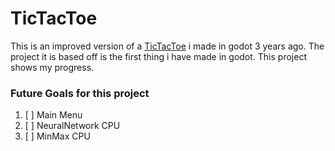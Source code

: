 # TicTacToe

This is an improved version of a [TicTacToe](https://github.com/IsotoxalDev/Tic-Tac-Toe-Godot) i made in godot 3 years ago. The project it is based off is the first thing i have made in godot. This project shows my progress.

### Future Goals for this project

1. [ ] Main Menu
2. [ ] NeuralNetwork CPU
3. [ ] MinMax CPU
